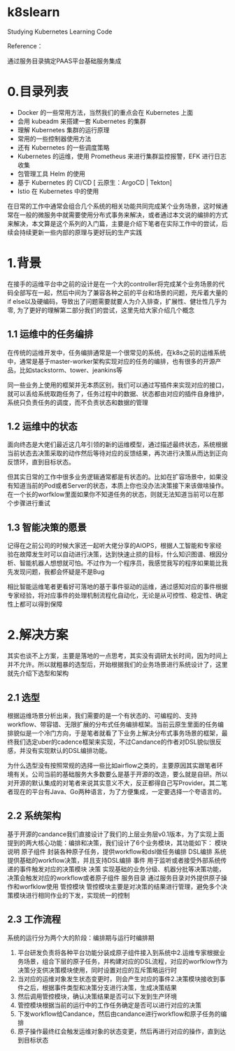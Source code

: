 # k8slearn
Studying Kubernetes Learning Code

Reference：

通过服务目录搞定PAAS平台基础服务集成
# 0.目录列表
- Docker 的一些常用方法，当然我们的重点会在 Kubernetes 上面
- 会用 kubeadm 来搭建一套 Kubernetes 的集群
- 理解 Kubernetes 集群的运行原理 
- 常用的一些控制器使用方法
- 还有 Kubernetes 的一些调度策略
- Kubernetes 的运维，使用 Prometheus 来进行集群监控报警，EFK 进行日志收集
- 包管理工具 Helm 的使用
- 基于 Kubernetes 的 CI/CD [ 云原生：ArgoCD | Tekton]
- Istio 在 Kubernetes 中的使用

在日常的工作中通常会组合几个系统的相关功能共同完成某个业务场景，这时候通常在一般的微服务中就需要使用分布式事务来解决，或者通过本文说的编排的方式来解决，本文算是这个系列的入门篇，主要是介绍下笔者在实际工作中的尝试，后续会持续更新一些内部的原理与更好玩的生产实践

# 1.背景
在接手的运维平台中之前的设计是在一个大的controller将完成某个业务场景的代码全部写在一起，然后中间为了兼容各种之前的平台和场景的问题，充斥着大量的if else以及硬编码，导致出了问题需要就要人为介入排查，扩展性、健壮性几乎为零, 为了更好的理解第二部分我们的尝试，这里先给大家介绍几个概念
## 1.1 运维中的任务编排
在传统的运维开发中，任务编排通常是一个很常见的系统，在k8s之前的运维系统中，通常是基于master-worker架构实现对应的任务的编排，也有很多的开源产品，比如stackstorm、tower、jeankins等

同一些业务上使用的框架并无本质区别，我们可以通过写插件来实现对应的接口，就可以丢给系统取跑任务了，任务过程中的数据、状态都由对应的插件自身维护，系统只负责任务的调度，而不负责状态和数据的管理
## 1.2 运维中的状态
面向终态是大佬们最近这几年引领的新的运维模型，通过描述最终状态，系统根据当前状态去决策采取的动作然后等待对应的反馈结果，再次进行决策从而达到正向反馈环，直到目标状态。

但其实日常的工作中很多业务逻辑通常都是有状态的。比如在扩容场景中，如果没有知道当前的Pod或者Server的状态，本质上你也没办法决策接下来该做啥操作。在一个长的worfklow里面如果你不知道任务的状态，则就无法知道当前可以在那个步骤进行重试
## 1.3 智能决策的愿景
记得在之前公司的时候大家还一起听大佬分享的AIOPS，根据人工智能和专家经验在故障发生时可以自动进行决策，达到快速止损的目标，什么知识图谱、根因分析、智能机器人想想就可怕。不过作为一个程序员，我感觉我写的程序如果能比我先发现问题，我都会怀疑是不是Bug

相比智能运维笔者更看好可落地的基于事件驱动的运维，通过感知对应的事件根据专家经验，将对应事件的处理机制流程化自动化，无论是从可控性、稳定性、确定性上都可以得到保障
# 2.解决方案
其实也谈不上方案，主要是落地的一点思考，其实没有调研太长时间，因为时间上并不允许。所以就粗暴的选型后，开始根据我们的业务场景进行系统设计了，这里就先介绍下选型和架构
## 2.1 选型
根据运维场景分析出来，我们需要的是一个有状态的、可编程的、支持workflow、带容错、无限扩展的分布式任务编排框架。当前云原生里面的任务编排貌似是一个冷门方向，于是笔者就看了下业务上解决分布式事务场景的框架，最终我们选定uber的cadence框架来实现，不过Candance的作者对DSL貌似很反感，并没有实现默认的DSL编排功能。

为什么选型没有按照常规的选择一些比如airflow之类的，主要原因其实跟笔者环境有关。公司当前的基础服务大多数要么是基于开源的改造，要么就是自研。所以对开源的默认集成的对笔者来说其实意义不大，反正都得自己写Provider。其二笔者现在的平台有Java、Go两种语言，为了方便集成，一定要选择一个夸语言的。
## 2.2 系统架构

基于开源的candance我们直接设计了我们的上层业务层v0.1版本，为了实现上面提到的两大核心功能：编排和决策，我们设计了6个业务模块，其功能如下：
模块	    说明 
原子组件	 封装各种原子任务，提供workflow和dsl做任务编排 
DSL编排	    系统提供基础的workflow决策，并且支持DSL编排 
事件	    用于监听或者接受外部系统传递的事件触发对应的决策模块 
决策	    实现基础的业务分级、机器分批等决策功能，决策会触发对应的workflow或者原子组件 
服务目录	通过服务目录对外提供原子操作和worfklow使用 
管控模块	管控模块主要是对决策的结果进行管理，避免多个决策模块进行相同作业的下发，实现统一的控制 
## 2.3 工作流程

系统的运行分为两个大的阶段：编排期与运行时编排期
1. 平台研发负责将各种平台功能分装成原子组件接入到系统中2.运维专家根据业务场景，组合下层的原子任务，并构建对应的DSL流程，对应的worfklow作为决策分支供决策模块使用，同时设置对应的互斥策略运行时
2. 当对应的运维对象发生状态变更时，则会产生对应的事件2.决策模块接收到事件之后，根据事件类型和决策分支进行决策，生成决策结果
3. 然后调用管控模块，确认决策结果是否可以下发到生产环境
4. 管控模块根据当前的运行中的工作任务确定是否可以进行对应的决策
5. 下发workflow给Candance，然后由candance进行workflow和原子任务的编排
6. 原子操作最终红会触发运维对象的状态变更，然后再进行对应的操作，直到达到目标状态
